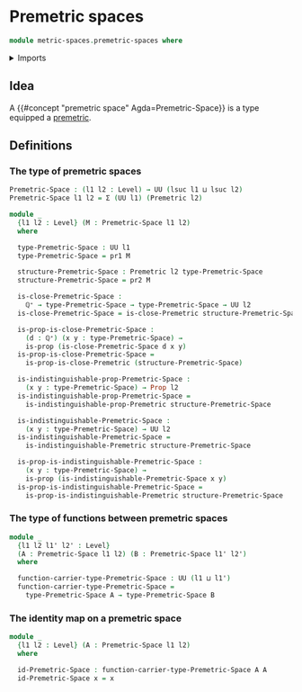 # Premetric spaces

```agda
module metric-spaces.premetric-spaces where
```

<details><summary>Imports</summary>

```agda
open import elementary-number-theory.positive-rational-numbers

open import foundation.dependent-pair-types
open import foundation.propositions
open import foundation.universe-levels

open import metric-spaces.premetric-structures
```

</details>

## Idea

A {{#concept "premetric space" Agda=Premetric-Space}} is a type equipped a
[premetric](metric-spaces.premetric-structures.md).

## Definitions

### The type of premetric spaces

```agda
Premetric-Space : (l1 l2 : Level) → UU (lsuc l1 ⊔ lsuc l2)
Premetric-Space l1 l2 = Σ (UU l1) (Premetric l2)

module _
  {l1 l2 : Level} (M : Premetric-Space l1 l2)
  where

  type-Premetric-Space : UU l1
  type-Premetric-Space = pr1 M

  structure-Premetric-Space : Premetric l2 type-Premetric-Space
  structure-Premetric-Space = pr2 M

  is-close-Premetric-Space :
    ℚ⁺ → type-Premetric-Space → type-Premetric-Space → UU l2
  is-close-Premetric-Space = is-close-Premetric structure-Premetric-Space

  is-prop-is-close-Premetric-Space :
    (d : ℚ⁺) (x y : type-Premetric-Space) →
    is-prop (is-close-Premetric-Space d x y)
  is-prop-is-close-Premetric-Space =
    is-prop-is-close-Premetric (structure-Premetric-Space)

  is-indistinguishable-prop-Premetric-Space :
    (x y : type-Premetric-Space) → Prop l2
  is-indistinguishable-prop-Premetric-Space =
    is-indistinguishable-prop-Premetric structure-Premetric-Space

  is-indistinguishable-Premetric-Space :
    (x y : type-Premetric-Space) → UU l2
  is-indistinguishable-Premetric-Space =
    is-indistinguishable-Premetric structure-Premetric-Space

  is-prop-is-indistinguishable-Premetric-Space :
    (x y : type-Premetric-Space) →
    is-prop (is-indistinguishable-Premetric-Space x y)
  is-prop-is-indistinguishable-Premetric-Space =
    is-prop-is-indistinguishable-Premetric structure-Premetric-Space
```

### The type of functions between premetric spaces

```agda
module _
  {l1 l2 l1' l2' : Level}
  (A : Premetric-Space l1 l2) (B : Premetric-Space l1' l2')
  where

  function-carrier-type-Premetric-Space : UU (l1 ⊔ l1')
  function-carrier-type-Premetric-Space =
    type-Premetric-Space A → type-Premetric-Space B
```

### The identity map on a premetric space

```agda
module _
  {l1 l2 : Level} (A : Premetric-Space l1 l2)
  where

  id-Premetric-Space : function-carrier-type-Premetric-Space A A
  id-Premetric-Space x = x
```
